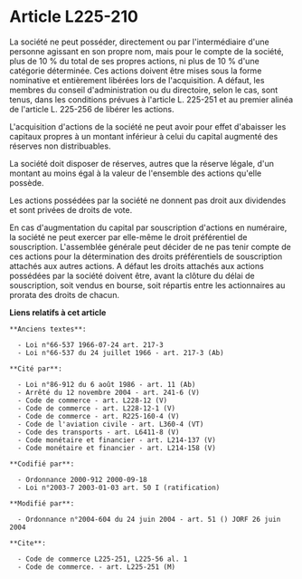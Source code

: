 # Article L225-210

La société ne peut posséder, directement ou par l'intermédiaire d'une personne agissant en son propre nom, mais pour le
compte de la société, plus de 10 % du total de ses propres actions, ni plus de 10 % d'une catégorie déterminée. Ces actions
doivent être mises sous la forme nominative et entièrement libérées lors de l'acquisition. A défaut, les membres du conseil
d'administration ou du directoire, selon le cas, sont tenus, dans les conditions prévues à l'article L. 225-251 et au premier
alinéa de l'article L. 225-256 de libérer les actions.

L'acquisition d'actions de la société ne peut avoir pour effet d'abaisser les capitaux propres à un montant inférieur à celui
du capital augmenté des réserves non distribuables.

La société doit disposer de réserves, autres que la réserve légale, d'un montant au moins égal à la valeur de l'ensemble des
actions qu'elle possède.

Les actions possédées par la société ne donnent pas droit aux dividendes et sont privées de droits de vote.

En cas d'augmentation du capital par souscription d'actions en numéraire, la société ne peut exercer par elle-même le droit
préférentiel de souscription. L'assemblée générale peut décider de ne pas tenir compte de ces actions pour la détermination
des droits préférentiels de souscription attachés aux autres actions. A défaut les droits attachés aux actions possédées par
la société doivent être, avant la clôture du délai de souscription, soit vendus en bourse, soit répartis entre les
actionnaires au prorata des droits de chacun.

**Liens relatifs à cet article**

	**Anciens textes**:

	  - Loi n°66-537 1966-07-24 art. 217-3
	  - Loi n°66-537 du 24 juillet 1966 - art. 217-3 (Ab)

	**Cité par**:

	  - Loi n°86-912 du 6 août 1986 - art. 11 (Ab)
	  - Arrêté du 12 novembre 2004 - art. 241-6 (V)
	  - Code de commerce - art. L228-12 (V)
	  - Code de commerce - art. L228-12-1 (V)
	  - Code de commerce - art. R225-160-4 (V)
	  - Code de l'aviation civile - art. L360-4 (VT)
	  - Code des transports - art. L6411-8 (V)
	  - Code monétaire et financier - art. L214-137 (V)
	  - Code monétaire et financier - art. L214-158 (V)

	**Codifié par**:

	  - Ordonnance 2000-912 2000-09-18
	  - Loi n°2003-7 2003-01-03 art. 50 I (ratification)

	**Modifié par**:

	  - Ordonnance n°2004-604 du 24 juin 2004 - art. 51 () JORF 26 juin 2004

	**Cite**:

	  - Code de commerce L225-251, L225-56 al. 1
	  - Code de commerce. - art. L225-251 (M)
